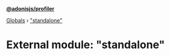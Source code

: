 **[@adonisjs/profiler](../README.md)**

[Globals](../README.md) › ["standalone"](_standalone_.md)

# External module: "standalone"